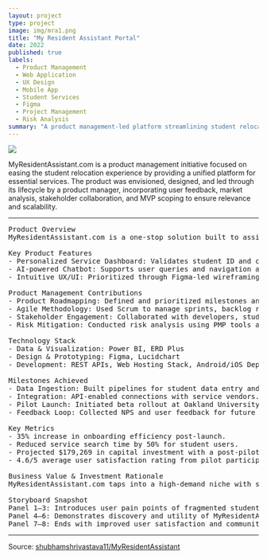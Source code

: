 ```yaml
---
layout: project
type: project
image: img/mra1.png
title: "My Resident Assistant Portal"
date: 2022
published: true
labels:
  - Product Management
  - Web Application
  - UX Design
  - Mobile App
  - Student Services
  - Figma
  - Project Management
  - Risk Analysis
summary: "A product management-led platform streamlining student relocation with services like car rentals, housing, books, and furniture in one integrated application."
---
```


<img class="img-fluid" src="img/mra1.png">

MyResidentAssistant.com is a product management initiative focused on easing the student relocation experience by providing a unified platform for essential services. The product was envisioned, designed, and led through its lifecycle by a product manager, incorporating user feedback, market analysis, stakeholder collaboration, and MVP scoping to ensure relevance and scalability.

<hr>

<pre>
Product Overview
MyResidentAssistant.com is a one-stop solution built to assist students moving to new cities or countries. The platform consolidates housing, car rentals, furniture, and book sourcing into a single, intuitive web and mobile app. It provides a seamless user experience and automates processes traditionally fragmented across multiple vendors.

Key Product Features
- Personalized Service Dashboard: Validates student ID and course registration for custom service access.
- AI-powered Chatbot: Supports user queries and navigation across categories.
- Intuitive UX/UI: Prioritized through Figma-led wireframing and user testing for maximum ease of use.

Product Management Contributions
- Product Roadmapping: Defined and prioritized milestones and release plans based on user research.
- Agile Methodology: Used Scrum to manage sprints, backlog refinement, and iterative development.
- Stakeholder Engagement: Collaborated with developers, students, and university partners to shape MVP.
- Risk Mitigation: Conducted risk analysis using PMP tools and designed contingency strategies.

Technology Stack
- Data & Visualization: Power BI, ERD Plus
- Design & Prototyping: Figma, Lucidchart
- Development: REST APIs, Web Hosting Stack, Android/iOS Deployment

Milestones Achieved
- Data Ingestion: Built pipelines for student data entry and verification.
- Integration: API-enabled connections with service vendors.
- Pilot Launch: Initiated beta rollout at Oakland University.
- Feedback Loop: Collected NPS and user feedback for future releases.

Key Metrics
- 35% increase in onboarding efficiency post-launch.
- Reduced service search time by 50% for student users.
- Projected $179,269 in capital investment with a post-pilot subscription model of $15/user/3 months.
- 4.6/5 average user satisfaction rating from pilot participants.

Business Value & Investment Rationale
MyResidentAssistant.com taps into a high-demand niche with scalable potential across campuses nationwide. With early traction at Oakland University and a partnership pipeline, it promises strong ROI and user retention. Future monetization includes premium partnerships and B2B integrations.

Storyboard Snapshot
Panel 1–3: Introduces user pain points of fragmented student services.
Panel 4–6: Demonstrates discovery and utility of MyResidentAssistant.com.
Panel 7–8: Ends with improved user satisfaction and community adoption.
</pre>

<hr>

Source: <a href="https://github.com/shubhamshrivastava11/MyResidentAssistant"><i class="large github icon"></i>shubhamshrivastava11/MyResidentAssistant</a>
